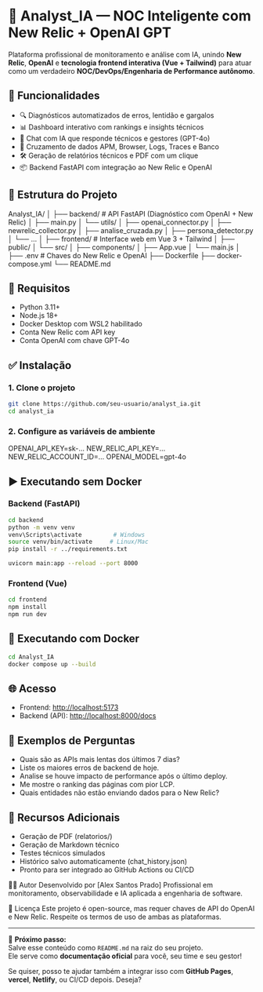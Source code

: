 # 🧠 Analyst_IA — NOC Inteligente com New Relic + OpenAI GPT

Plataforma profissional de monitoramento e análise com IA, unindo **New Relic**, **OpenAI** e **tecnologia frontend interativa (Vue + Tailwind)** para atuar como um verdadeiro **NOC/DevOps/Engenharia de Performance autônomo**.

## 🚀 Funcionalidades

- 🔍 Diagnósticos automatizados de erros, lentidão e gargalos
- 📊 Dashboard interativo com rankings e insights técnicos
- 🤖 Chat com IA que responde técnicos e gestores (GPT-4o)
- 🧠 Cruzamento de dados APM, Browser, Logs, Traces e Banco
- 🛠️ Geração de relatórios técnicos e PDF com um clique
- 📦 Backend FastAPI com integração ao New Relic e OpenAI

## 📁 Estrutura do Projeto

Analyst_IA/
│
├── backend/              # API FastAPI (Diagnóstico com OpenAI + New Relic)
│   ├── main.py
│   └── utils/
│       ├── openai_connector.py
│       ├── newrelic_collector.py
│       ├── analise_cruzada.py
│       ├── persona_detector.py
│       └── ...
│
├── frontend/            # Interface web em Vue 3 + Tailwind
│   ├── public/
│   └── src/
│       ├── components/
│       ├── App.vue
│       └── main.js
│
├── .env                 # Chaves do New Relic e OpenAI
├── Dockerfile
├── docker-compose.yml
└── README.md

## 🔧 Requisitos

- Python 3.11+
- Node.js 18+
- Docker Desktop com WSL2 habilitado
- Conta New Relic com API key
- Conta OpenAI com chave GPT-4o

## ✅ Instalação

### 1. Clone o projeto

```bash
git clone https://github.com/seu-usuario/analyst_ia.git
cd analyst_ia
```

### 2. Configure as variáveis de ambiente

OPENAI_API_KEY=sk-...
NEW_RELIC_API_KEY=...
NEW_RELIC_ACCOUNT_ID=...
OPENAI_MODEL=gpt-4o

## ▶️ Executando sem Docker

### Backend (FastAPI)

```bash
cd backend
python -m venv venv
venv\Scripts\activate         # Windows
source venv/bin/activate     # Linux/Mac
pip install -r ../requirements.txt

uvicorn main:app --reload --port 8000
```

### Frontend (Vue)

```bash
cd frontend
npm install
npm run dev
```

## 🐳 Executando com Docker

```bash
cd Analyst_IA
docker compose up --build
```

## 🌐 Acesso

- Frontend: [http://localhost:5173](http://localhost:5173)
- Backend (API): [http://localhost:8000/docs](http://localhost:8000/docs)

## 🧪 Exemplos de Perguntas

- Quais são as APIs mais lentas dos últimos 7 dias?
- Liste os maiores erros de backend de hoje.
- Analise se houve impacto de performance após o último deploy.
- Me mostre o ranking das páginas com pior LCP.
- Quais entidades não estão enviando dados para o New Relic?

## 📝 Recursos Adicionais

- Geração de PDF (relatorios/)
- Geração de Markdown técnico
- Testes técnicos simulados
- Histórico salvo automaticamente (chat_history.json)
- Pronto para ser integrado ao GitHub Actions ou CI/CD

👨‍💻 Autor
Desenvolvido por [Alex Santos Prado]
Profissional em monitoramento, observabilidade e IA aplicada a engenharia de software.

📄 Licença
Este projeto é open-source, mas requer chaves de API do OpenAI e New Relic. Respeite os termos de uso de ambas as plataformas.

---

📌 **Próximo passo:**  
Salve esse conteúdo como `README.md` na raiz do seu projeto.  
Ele serve como **documentação oficial** para você, seu time e seu gestor!

Se quiser, posso te ajudar também a integrar isso com **GitHub Pages**, **vercel**, **Netlify**, ou CI/CD depois. Deseja?
